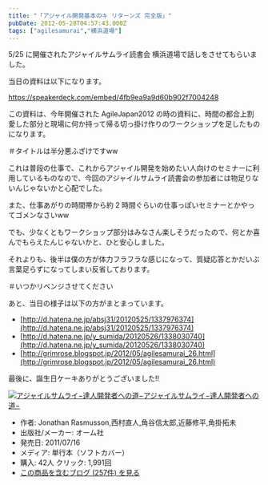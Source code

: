```yaml
---
title: "「アジャイル開発基本のキ リターンズ 完全版」"
pubDate: 2012-05-28T04:57:43.000Z
tags: ["agilesamurai","横浜道場"]
---
```


5/25 に開催されたアジャイルサムライ読書会 横浜道場で話しをさせてもらいました。

当日の資料は以下になります。

https://speakerdeck.com/embed/4fb9ea9a9d60b902f7004248

この資料は、今年開催された AgileJapan2012 の時の資料に、時間の都合上割愛した部分と現場に何か持って帰る切っ掛け作りのワークショップを足したものになります。

＃タイトルは半分悪ふざけですww

これは普段の仕事で、これからアジャイル開発を始めたい人向けのセミナーに利用しているものなので、今回のアジャイルサムライ読書会の参加者には物足りないんじゃないかと心配でした。

また、仕事あがりの時間帯から約 2 時間ぐらいの仕事っぽいセミナーとかやってゴメンなさいww

でも、少なくともワークショップ部分はみなさん楽しそうだったので、何とか喜んでもらえたんじゃないかと、ひと安心しました。

それよりも、後半は僕の方が体力フラフラな感じになって、質疑応答とかだいぶ言葉足らずになってしまい反省しております。

＃いつかリベンジさせてください

あと、当日の様子は以下の方がまとまっています。

- [http://d.hatena.ne.jp/absj31/20120525/1337976374](http://d.hatena.ne.jp/absj31/20120525/1337976374)
- [http://d.hatena.ne.jp/y_sumida/20120526/1338030740](http://d.hatena.ne.jp/y_sumida/20120526/1338030740)
- [http://grimrose.blogspot.jp/2012/05/agilesamurai_26.html](http://grimrose.blogspot.jp/2012/05/agilesamurai_26.html)

最後に、誕生日ケーキありがとうございました!!

[![アジャイルサムライ−達人開発者への道−](https://images-fe.ssl-images-amazon.com/images/I/51flKufOVUL._SL160_.jpg)](http://www.amazon.co.jp/exec/obidos/ASIN/4274068560/nawoto07-22/)[アジャイルサムライ−達人開発者への道−](http://www.amazon.co.jp/exec/obidos/ASIN/4274068560/nawoto07-22/)

- 作者: Jonathan Rasmusson,西村直人,角谷信太郎,近藤修平,角掛拓未
- 出版社/メーカー: オーム社
- 発売日: 2011/07/16
- メディア: 単行本（ソフトカバー）
- 購入: 42人 クリック: 1,991回
- [この商品を含むブログ (257件) を見る](http://d.hatena.ne.jp/asin/4274068560/nawoto07-22)